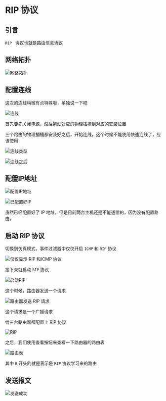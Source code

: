 # RIP 协议

## 引言

 `RIP ` 协议也就是路由信息协议

## 网络拓扑

![网络拓扑](./image-20221105141116747.png) 

## 配置连线

这次的连线稍微有点特殊啦，单独说一下吧

![连线](./image-20221105141307284.png)

首先要先关闭电源，然后拖动对应的物理插槽到对应的安装位置

三个路由的物理插槽都安装好之后，开始连线，这个时候不能使用快速连线了，应该使用

![连线类型](./image-20221105141551706.png)

![连线之后](./image-20221105141713924.png)



## 配置IP地址

![配置IP地址](./image-20221105143907780.png)



![已配置好IP](./image-20221105144452122.png)

虽然已经配置好了  IP 地址，但是目前两台主机还是不能通信的，因为没有配置路由。

## 启动 RIP 协议

切换到仿真模式，事件过滤器中仅仅开启 `ICMP` 和 `RIP` 协议

![仅仅显示 RIP 和ICMP 协议](./image-20221105144658932.png)

接下来就启动 `RIP` 协议

![启动RIP](./image-20221105144853033.png)

这个时候，路由器发送一个请求

![路由器发送 RIP 请求](./image-20221105144958058.png)

这个请求是一个广播请求

给三台路由器都配置上 RIP 协议

![RIP](./image-20221105145242602.png)

 之后，我们使用查看按钮来查看一下路由器的路由表

![路由表](./image-20221105150118510.png)

其中 `R` 开头的就是表示是 `RIP` 协议学习来的路由

## 发送报文

![发送成功](./image-20221105150602797.png)

